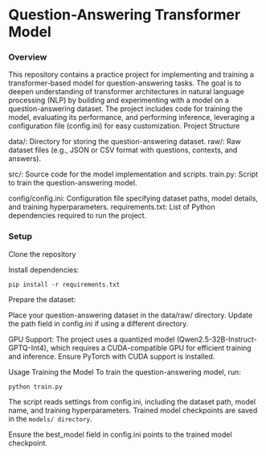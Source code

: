 # Question-Answering Transformer Model
### Overview
This repository contains a practice project for implementing and training a transformer-based model for question-answering tasks. The goal is to deepen understanding of transformer architectures in natural language processing (NLP) by building and experimenting with a model on a question-answering dataset. The project includes code for training the model, evaluating its performance, and performing inference, leveraging a configuration file (config.ini) for easy customization.
Project Structure

data/: Directory for storing the question-answering dataset.
raw/: Raw dataset files (e.g., JSON or CSV format with questions, contexts, and answers).


src/: Source code for the model implementation and scripts.
train.py: Script to train the question-answering model.

config/config.ini: Configuration file specifying dataset paths, model details, and training hyperparameters.
requirements.txt: List of Python dependencies required to run the project.


### Setup

Clone the repository

Install dependencies:
```
pip install -r requirements.txt
```

Prepare the dataset:

Place your question-answering dataset in the data/raw/ directory.
Update the path field in config.ini if using a different directory.


GPU Support:
The project uses a quantized model (Qwen2.5-32B-Instruct-GPTQ-Int4), which requires a CUDA-compatible GPU for efficient training and inference.
Ensure PyTorch with CUDA support is installed.

Usage
Training the Model
To train the question-answering model, run:
```
python train.py
```

The script reads settings from config.ini, including the dataset path, model name, and training hyperparameters.
Trained model checkpoints are saved in the `models/ directory`.

Ensure the best_model field in config.ini points to the trained model checkpoint.
